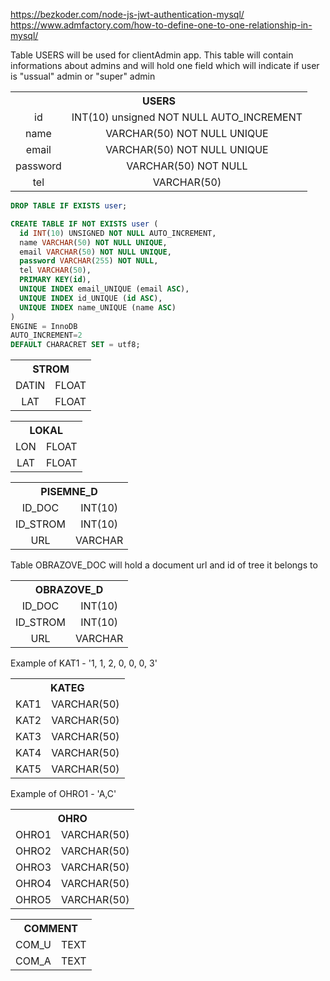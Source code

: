 https://bezkoder.com/node-js-jwt-authentication-mysql/ 
https://www.admfactory.com/how-to-define-one-to-one-relationship-in-mysql/

Table USERS will be used for clientAdmin app. This table will contain informations about admins and will hold one field which will indicate if user is "ussual" admin or "super" admin

<table style="text-align:center;"> 
    <tr><th colspan=3> USERS </th></tr>
    <tr>
        <td>id</td>
        <td>INT(10) unsigned NOT NULL AUTO_INCREMENT</td>
    </tr>
    <tr>
        <td>name</td>
        <td>VARCHAR(50) NOT NULL UNIQUE</td>
    </tr>
    <tr>
        <td>email</td>
        <td>VARCHAR(50) NOT NULL UNIQUE</td>
    </tr>
    <tr>
        <td>password</td>
        <td>VARCHAR(50) NOT NULL</td>
    </tr>
    <tr>
        <td>tel</td>
        <td>VARCHAR(50)</td>
    </tr>
</table>

```sql
DROP TABLE IF EXISTS user;

CREATE TABLE IF NOT EXISTS user (
  id INT(10) UNSIGNED NOT NULL AUTO_INCREMENT,
  name VARCHAR(50) NOT NULL UNIQUE,
  email VARCHAR(50) NOT NULL UNIQUE,
  password VARCHAR(255) NOT NULL,
  tel VARCHAR(50),
  PRIMARY KEY(id),
  UNIQUE INDEX email_UNIQUE (email ASC),
  UNIQUE INDEX id_UNIQUE (id ASC),
  UNIQUE INDEX name_UNIQUE (name ASC)
)
ENGINE = InnoDB
AUTO_INCREMENT=2
DEFAULT CHARACRET SET = utf8;
```

<table style="text-align:center"> 
    <tr><th colspan=3> STROM </th></tr>
    <tr>
        <td>DATIN</td>
        <td>FLOAT</td>
    </tr>
    <tr>
        <td>LAT</td>
        <td>FLOAT</td>
    </tr>
</table>

<table style="text-align:center"> 
    <tr><th colspan=3> LOKAL </th></tr>
    <tr>
        <td>LON</td>
        <td>FLOAT</td>
    </tr>
    <tr>
        <td>LAT</td>
        <td>FLOAT</td>
    </tr>
</table>

<table style="text-align:center"> 
    <tr><th colspan=3> PISEMNE_D </th></tr>
    <tr>
        <td>ID_DOC</td>
        <td>INT(10)</td>
    </tr>
    <tr>
        <td>ID_STROM</td>
        <td>INT(10)</td>
    </tr>
    <tr>
        <td>URL</td>
        <td>VARCHAR</td>
    </tr>
</table>

Table OBRAZOVE_DOC will hold a document url and id of tree it belongs to

<table style="text-align:center"> 
    <tr><th colspan=3> OBRAZOVE_D </th></tr>
    <tr>
        <td>ID_DOC</td>
        <td>INT(10)</td>
    </tr>
    <tr>
        <td>ID_STROM</td>
        <td>INT(10)</td>
    </tr>
    <tr>
        <td>URL</td>
        <td>VARCHAR</td>
    </tr>
</table>

Example of KAT1 - '1, 1, 2, 0, 0, 0, 3'
<table style="text-align:center"> 
    <tr><th colspan=3> KATEG </th></tr>
    <tr>
        <td>KAT1</td>
        <td>VARCHAR(50)</td>
    </tr>
    <tr>
        <td>KAT2</td>
        <td>VARCHAR(50)</td>
    </tr>
    <tr>
        <td>KAT3</td>
        <td>VARCHAR(50)</td>
    </tr>
    <tr>
        <td>KAT4</td>
        <td>VARCHAR(50)</td>
    </tr>
    <tr>
        <td>KAT5</td>
        <td>VARCHAR(50)</td>
    </tr>
</table>

Example of OHRO1 - 'A,C'
<table style="text-align:center"> 
    <tr><th colspan=3> OHRO </th></tr>
    <tr>
        <td>OHRO1</td>
        <td>VARCHAR(50)</td>
    </tr>
    <tr>
        <td>OHRO2</td>
        <td>VARCHAR(50)</td>
    </tr>
    <tr>
        <td>OHRO3</td>
        <td>VARCHAR(50)</td>
    </tr>
    <tr>
        <td>OHRO4</td>
        <td>VARCHAR(50)</td>
    </tr>
    <tr>
        <td>OHRO5</td>
        <td>VARCHAR(50)</td>
    </tr>
</table>

<table style="text-align:center"> 
    <tr><th colspan=3> COMMENT </th></tr>
    <tr>
        <td>COM_U</td>
        <td>TEXT</td>
    </tr>
    <tr>
        <td>COM_A</td>
        <td>TEXT</td>
    </tr>
</table>


